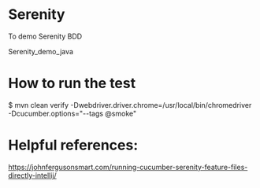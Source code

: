 # Serenity
To demo Serenity BDD 

Serenity_demo_java
# How to run the test
$ mvn clean verify -Dwebdriver.driver.chrome=/usr/local/bin/chromedriver -Dcucumber.options="--tags @smoke"

# Helpful references:
https://johnfergusonsmart.com/running-cucumber-serenity-feature-files-directly-intellij/
